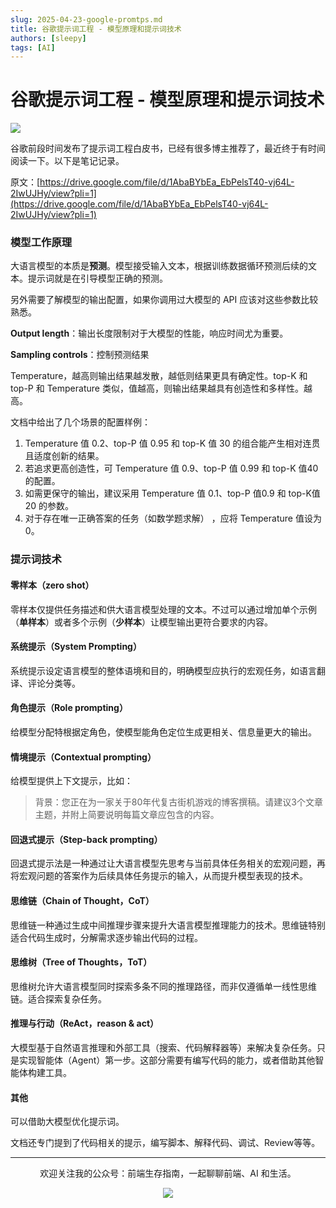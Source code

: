 ```yaml
---
slug: 2025-04-23-google-promtps.md
title: 谷歌提示词工程 - 模型原理和提示词技术
authors: [sleepy]
tags: [AI]
---
```


# 谷歌提示词工程 - 模型原理和提示词技术

![](https://fastly.jsdelivr.net/gh/bucketio/img6@main/2025/04/23/1745392049583-b2db7b1e-2f2b-4565-8252-14f946e00719.png)

谷歌前段时间发布了提示词工程白皮书，已经有很多博主推荐了，最近终于有时间阅读一下。以下是笔记记录。

原文：[https://drive.google.com/file/d/1AbaBYbEa_EbPelsT40-vj64L-2IwUJHy/view?pli=1](https://drive.google.com/file/d/1AbaBYbEa_EbPelsT40-vj64L-2IwUJHy/view?pli=1)

### 模型工作原理

大语言模型的本质是**预测**。模型接受输入文本，根据训练数据循环预测后续的文本。提示词就是在引导模型正确的预测。

另外需要了解模型的输出配置，如果你调用过大模型的 API 应该对这些参数比较熟悉。

**Output length**：输出长度限制对于大模型的性能，响应时间尤为重要。

**Sampling controls**：控制预测结果

Temperature，越高则输出结果越发散，越低则结果更具有确定性。top-K 和 top-P 和 Temperature 类似，值越高，则输出结果越具有创造性和多样性。越高。

文档中给出了几个场景的配置样例：
1. Temperature 值 0.2、top-P 值 0.95 和 top-K 值 30 的组合能产生相对连贯且适度创新的结果。
2. 若追求更高创造性，可 Temperature 值 0.9、top-P 值 0.99 和 top-K 值40 的配置。
3. 如需更保守的输出，建议采用 Temperature 值 0.1、top-P 值0.9 和 top-K值 20 的参数。
4. 对于存在唯一正确答案的任务（如数学题求解） ，应将 Temperature 值设为 0。

### 提示词技术

#### 零样本（zero shot）

零样本仅提供任务描述和供大语言模型处理的文本。不过可以通过增加单个示例（**单样本**）或者多个示例（**少样本**）让模型输出更符合要求的内容。

#### 系统提示（System Prompting）

系统提示设定语言模型的整体语境和目的，明确模型应执行的宏观任务，如语言翻译、评论分类等。

#### 角色提示（Role prompting）

给模型分配特根据定角色，使模型能角色定位生成更相关、信息量更大的输出。

#### 情境提示（Contextual prompting）

给模型提供上下文提示，比如：

> 背景：您正在为一家关于80年代复古街机游戏的博客撰稿。请建议3个文章主题，并附上简要说明每篇文章应包含的内容。

#### 回退式提示（Step-back prompting）

回退式提示法是一种通过让大语言模型先思考与当前具体任务相关的宏观问题，再将宏观问题的答案作为后续具体任务提示的输入，从而提升模型表现的技术。

#### 思维链（Chain of Thought，CoT）

思维链一种通过生成中间推理步骤来提升大语言模型推理能力的技术。思维链特别适合代码生成时，分解需求逐步输出代码的过程。

#### 思维树（Tree of Thoughts，ToT）

思维树允许大语言模型同时探索多条不同的推理路径，而非仅遵循单一线性思维链。适合探索复杂任务。

#### 推理与行动（ReAct，reason & act）

大模型基于自然语言推理和外部工具（搜索、代码解释器等）来解决复杂任务。只是实现智能体（Agent）第一步。这部分需要有编写代码的能力，或者借助其他智能体构建工具。

#### 其他

可以借助大模型优化提示词。

文档还专门提到了代码相关的提示，编写脚本、解释代码、调试、Review等等。

---

<div align="center">
  <p>欢迎关注我的公众号：前端生存指南，一起聊聊前端、AI 和生活。</p>
  <img src="https://cloud-minapp-47803.cloud.ifanrusercontent.com/1tvAM68Cvrx3bfLR.jpg" style={{ width: '180px' }} />
</div>